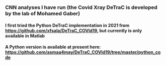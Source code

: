 ### CNN analyses I have run (the Covid Xray DeTraC is developed by the lab of Mohamed Gaber)
#### I first tried the Python DeTraC implementation in 2021 from https://github.com/xfsala/DeTraC_COVId19, but currently is only available in Matlab 
#### A Python version is available at present here: https://github.com/asmaa4may/DeTraC_COVId19/tree/master/python_code
